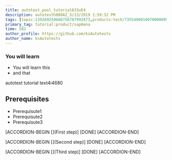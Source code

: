 ```yaml
---
title: autotest_pool_tutorial633uE4
description: autotesth888AZ_5/13/2019 1:59:32 PM
tags: [topic:139269250608756787992873,products:tech/73554900100700000996,tutorial:experience/advanced]
primary_tag: tutorial:product/sapHana
time: 582
author_profile: https://github.com/ksAutotests
author_name: ksAutotests
---
```

### You will learn
- You will learn this
- and that

autotest tutorial text4i4680

## Prerequisites
- Prerequisute1
- Prerequisute2
- Prerequisute3

[ACCORDION-BEGIN [](First step)]
[DONE]
[ACCORDION-END]

[ACCORDION-BEGIN [](Second step)]
[DONE]
[ACCORDION-END]

[ACCORDION-BEGIN [](Third step)]
[DONE]
[ACCORDION-END]

